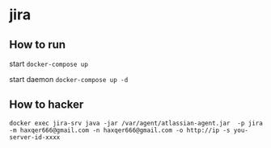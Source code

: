 # jira

## How to run

start `docker-compose up`

start daemon  `docker-compose up -d`

## How to hacker

`docker exec jira-srv java -jar /var/agent/atlassian-agent.jar  -p jira -m haxqer666@gmail.com -n haxqer666@gmail.com -o http://ip -s you-server-id-xxxx`

